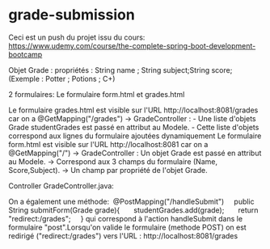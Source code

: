 # grade-submission

Ceci est un push du projet issu du cours:
https://www.udemy.com/course/the-complete-spring-boot-development-bootcamp

Objet Grade :
propriétés : String name ; String subject;String score; (Exemple : Potter ; Potions ; C+)

2 formulaires:
Le formulaire form.html et grades.html

Le formulaire grades.html est visible sur l'URL http://localhost:8081/grades car on a @GetMapping("/grades") -> GradeController : - Une liste d'objets Grade studentGrades est passé en attribut au Modele.
                                                                                                                                  - Cette liste d'objets correspond aux lignes du formulaire ajoutées dynamiquement
Le formulaire form.html est visible sur l'URL http://localhost:8081 car on a @GetMapping("/") -> GradeController : Un objet Grade est passé en attribut au Modele.
                                                                                    -> Correspond aux 3 champs du formulaire (Name, Score,Subject).
                                                                                    -> Un champ par propriété de l'objet Grade.



Controller GradeController.java:
                                                     
On a également une méthode: 
 @PostMapping("/handleSubmit")
    public String submitForm(Grade grade){
      studentGrades.add(grade);
      return "redirect:/grades";
    }
    qui correspond à l'action handleSubmit dans le formulaire "post".Lorsqu'on valide le formulaire (methode POST) on est redirigé ("redirect:/grades") vers l'URL : http://localhost:8081/grades
    
                                                                                                         
